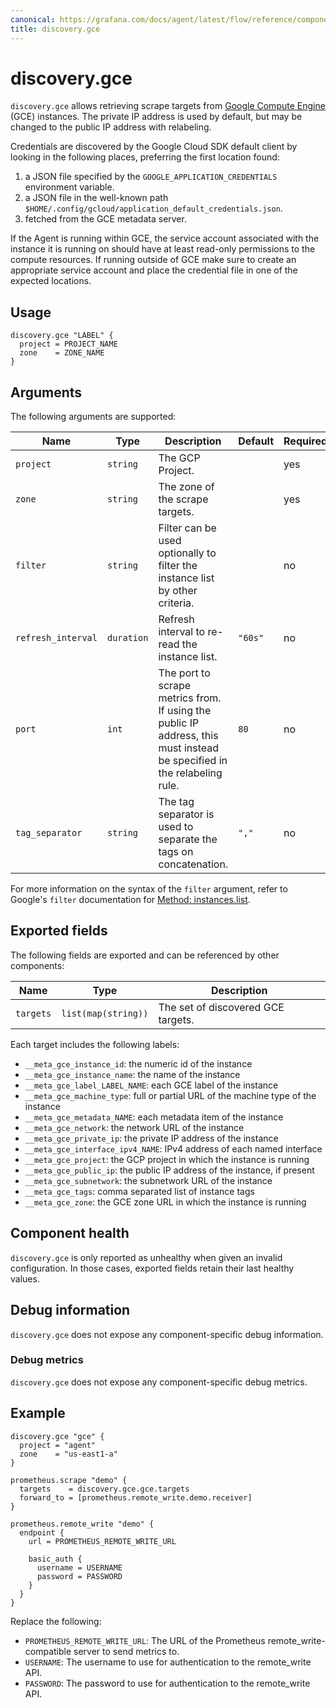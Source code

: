 ```yaml
---
canonical: https://grafana.com/docs/agent/latest/flow/reference/components/discovery.gce/
title: discovery.gce
---
```


# discovery.gce

`discovery.gce` allows retrieving scrape targets from [Google Compute Engine](https://cloud.google.com/compute) (GCE) instances. The private IP address is used by default, but may be changed to the public IP address with relabeling.

Credentials are discovered by the Google Cloud SDK default client by looking in the following places, preferring the first location found:

1. a JSON file specified by the `GOOGLE_APPLICATION_CREDENTIALS` environment variable.
2. a JSON file in the well-known path `$HOME/.config/gcloud/application_default_credentials.json`.
3. fetched from the GCE metadata server.

If the Agent is running within GCE, the service account associated with the instance it is running on should have at least read-only permissions to the compute resources. If running outside of GCE make sure to create an appropriate service account and place the credential file in one of the expected locations.


## Usage

```river
discovery.gce "LABEL" {
  project = PROJECT_NAME
  zone    = ZONE_NAME
}
```

## Arguments

The following arguments are supported:

Name | Type | Description | Default | Required
---- | ---- | ----------- | ------- | --------
`project` | `string` | The GCP Project.| | yes
`zone` | `string` | The zone of the scrape targets. | | yes
`filter` | `string` | Filter can be used optionally to filter the instance list by other criteria. | | no
`refresh_interval` | `duration` | Refresh interval to re-read the instance list. | `"60s"`| no
`port` | `int` | The port to scrape metrics from. If using the public IP address, this must instead be specified in the relabeling rule. | `80`| no
`tag_separator` | `string` | The tag separator is used to separate the tags on concatenation. | `","`| no

For more information on the syntax of the `filter` argument, refer to Google's `filter` documentation for [Method: instances.list](https://cloud.google.com/compute/docs/reference/latest/instances/list).

## Exported fields

The following fields are exported and can be referenced by other components:

Name | Type | Description
---- | ---- | -----------
`targets` | `list(map(string))` | The set of discovered GCE targets.

Each target includes the following labels:

* `__meta_gce_instance_id`: the numeric id of the instance
* `__meta_gce_instance_name`: the name of the instance
* `__meta_gce_label_LABEL_NAME`: each GCE label of the instance
* `__meta_gce_machine_type`: full or partial URL of the machine type of the instance
* `__meta_gce_metadata_NAME`: each metadata item of the instance
* `__meta_gce_network`: the network URL of the instance
* `__meta_gce_private_ip`: the private IP address of the instance
* `__meta_gce_interface_ipv4_NAME`: IPv4 address of each named interface
* `__meta_gce_project`: the GCP project in which the instance is running
* `__meta_gce_public_ip`: the public IP address of the instance, if present
* `__meta_gce_subnetwork`: the subnetwork URL of the instance
* `__meta_gce_tags`: comma separated list of instance tags
* `__meta_gce_zone`: the GCE zone URL in which the instance is running


## Component health

`discovery.gce` is only reported as unhealthy when given an invalid
configuration. In those cases, exported fields retain their last healthy
values.

## Debug information

`discovery.gce` does not expose any component-specific debug information.

### Debug metrics

`discovery.gce` does not expose any component-specific debug metrics.

## Example

```river
discovery.gce "gce" {
  project = "agent"
  zone    = "us-east1-a"
}

prometheus.scrape "demo" {
  targets    = discovery.gce.gce.targets
  forward_to = [prometheus.remote_write.demo.receiver]
}

prometheus.remote_write "demo" {
  endpoint {
    url = PROMETHEUS_REMOTE_WRITE_URL

    basic_auth {
      username = USERNAME
      password = PASSWORD
    }
  }
}
```
Replace the following:
  - `PROMETHEUS_REMOTE_WRITE_URL`: The URL of the Prometheus remote_write-compatible server to send metrics to.
  - `USERNAME`: The username to use for authentication to the remote_write API.
  - `PASSWORD`: The password to use for authentication to the remote_write API.